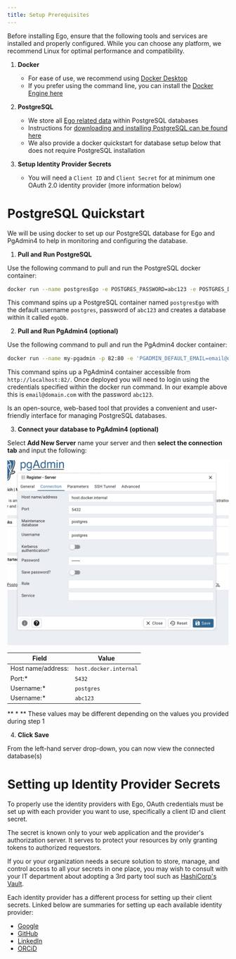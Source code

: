 ```yaml
---
title: Setup Prerequisites
---
```


Before installing Ego, ensure that the following tools and services are installed and properly configured. While you can choose any platform, we recommend Linux for optimal performance and compatibility.

1. **Docker**

    - For ease of use, we recommend using <a href="https://www.docker.com/products/docker-desktop/" target="_blank" rel="noopener noreferrer">Docker Desktop</a>
    - If you prefer using the command line, you can install the <a href="https://docs.docker.com/engine/install/" target="_blank" rel="noopener noreferrer">Docker Engine here</a>


2. **PostgreSQL**

    - We store all [Ego related data](/documentation/ego/technical) within PostgreSQL databases
    - Instructions for <a href="https://www.postgresql.org/download/" target="_blank" rel="noopener noreferrer">downloading and installing PostgreSQL can be found here</a>
    - We also provide a docker quickstart for database setup below that does not require PostgreSQL installation


3. **Setup Identity Provider Secrets**

    - You will need a `Client ID` and `Client Secret` for at minimum one OAuth 2.0 identity provider (more information below)

# PostgreSQL Quickstart

We will be using docker to set up our PostgreSQL database for Ego and PgAdmin4 to help in monitoring and configuring the database.

1. **Pull and Run PostgreSQL** 

Use the following command to pull and run the PostgreSQL docker container:

```bash
docker run --name postgresEgo -e POSTGRES_PASSWORD=abc123 -e POSTGRES_DB=egoDb -p 5432:5432 -d postgres                                       
```

This command spins up a PostgreSQL container named `postgresEgo` with the default username `postgres`, password of `abc123` and creates a database within it called `egoDb`. 

2. **Pull and Run PgAdmin4 (optional)** 

Use the following command to pull and run the PgAdmin4 docker container:

```bash
docker run --name my-pgadmin -p 82:80 -e 'PGADMIN_DEFAULT_EMAIL=email@domain.com' -e 'PGADMIN_DEFAULT_PASSWORD=abc123' -d dpage/pgadmin4
```

This command spins up a PgAdmin4 container accessible from `http://localhost:82/`. Once deployed you will need to login using the credentials specified within the docker run command. In our example above this is `email@domain.com` with the password `abc123`.

<Note title='PgAdmin4'>Is an open-source, web-based tool that provides a convenient and user-friendly interface for managing PostgreSQL databases.</Note>

3. **Connect your database to PgAdmin4 (optional)**  

Select **Add New Server** name your server and then **select the connection tab** and input the following:

![Entity Diagram](../../assets/pgadmin-config.png 'PgAdmin Configuration')

| Field | Value |
|---|---|
| Host name/address: | `host.docker.internal` |
| Port:* | `5432` |
| Username:* | `postgres` |
| Username:* | `abc123` |
** * ** These values may be different depending on the values you provided during step 1

4. **Click Save** 

From the left-hand server drop-down, you can now view the connected database(s)

# Setting up Identity Provider Secrets

To properly use the identity providers with Ego, OAuth credentials must be set up with each provider you want to use, specifically a client ID and client secret.

The secret is known only to your web application and the provider's authorization server.  It serves to protect your resources by only granting tokens to authorized requestors.

<Note title='Secrets Managment Software'>If you or your organization needs a secure solution to store, manage, and control access to all your secrets in one place, you may wish to consult with your IT department about adopting a 3rd party tool such as [HashiCorp's Vault](https://www.vaultproject.io/).</Note>

Each identity provider has a different process for setting up their client secrets. Linked below are summaries for setting up each available identity provider:

- [Google](/documentation/ego/installation/prerequisites/google)
- [GitHub](/documentation/ego/installation/prerequisites/github)
- [LinkedIn](/documentation/ego/installation/prerequisites/linkedin)
- [ORCiD](/documentation/ego/installation/prerequisites/orcid)
